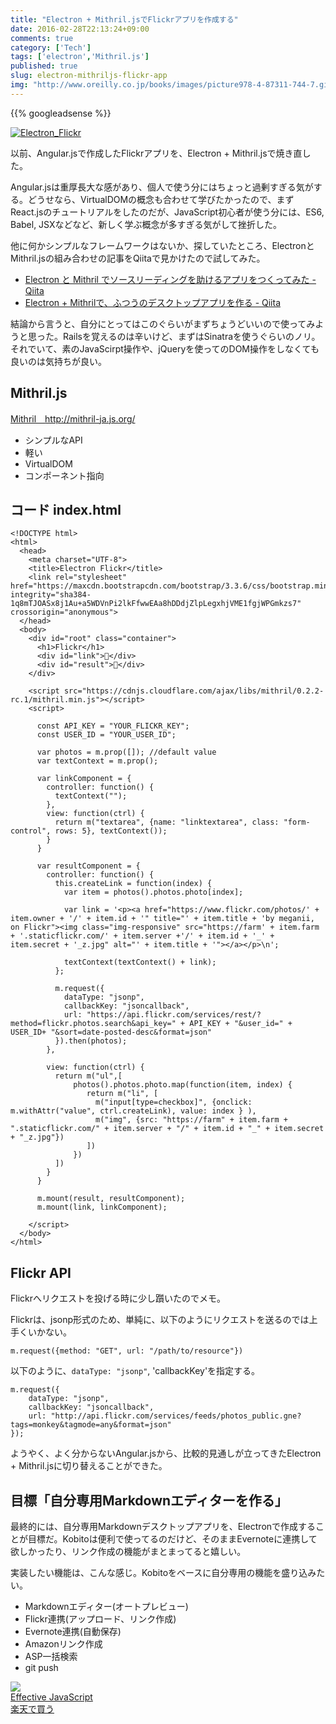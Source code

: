 ```yaml
---
title: "Electron + Mithril.jsでFlickrアプリを作成する"
date: 2016-02-28T22:13:24+09:00
comments: true
category: ['Tech']
tags: ['electron','Mithril.js']
published: true
slug: electron-mithriljs-flickr-app
img: "http://www.oreilly.co.jp/books/images/picture978-4-87311-744-7.gif"
---
```


{{% googleadsense %}}

<p><a href="https://www.flickr.com/photos/35571855@N06/24974002959" title="Electron_Flickrby meganii, on Flickr"><img class="img-responsive" src="https://farm2.staticflickr.com/1537/24974002959_ef392cebb9_z.jpg" alt="Electron_Flickr"></a></p>


以前、Angular.jsで作成したFlickrアプリを、Electron + Mithril.jsで焼き直した。

Angular.jsは重厚長大な感があり、個人で使う分にはちょっと過剰すぎる気がする。どうせなら、VirtualDOMの概念も合わせて学びたかったので、まずReact.jsのチュートリアルをしたのだが、JavaScript初心者が使う分には、ES6, Babel, JSXなどなど、新しく学ぶ概念が多すぎる気がして挫折した。

他に何かシンプルなフレームワークはないか、探していたところ、ElectronとMithril.jsの組み合わせの記事をQiitaで見かけたので試してみた。

- [Electron と Mithril でソースリーディングを助けるアプリをつくってみた - Qiita](http://qiita.com/hakomo/items/d472605578e0a3f602b4)
- [Electron + Mithrilで、ふつうのデスクトップアプリを作る - Qiita](http://qiita.com/shibukawa/items/e1836a8c98413448f746)





結論から言うと、自分にとってはこのぐらいがまずちょうどいいので使ってみようと思った。Railsを覚えるのは辛いけど、まずはSinatraを使うぐらいのノリ。それでいて、素のJavaScirpt操作や、jQueryを使ってのDOM操作をしなくても良いのは気持ちが良い。

## Mithril.js

[Mithril　http://mithril-ja.js.org/ ](http://mithril-ja.js.org/)

- シンプルなAPI
- 軽い
- VirtualDOM
- コンポーネント指向

## コード index.html

```
<!DOCTYPE html>
<html>
  <head>
    <meta charset="UTF-8">
    <title>Electron Flickr</title>
    <link rel="stylesheet" href="https://maxcdn.bootstrapcdn.com/bootstrap/3.3.6/css/bootstrap.min.css" integrity="sha384-1q8mTJOASx8j1Au+a5WDVnPi2lkFfwwEAa8hDDdjZlpLegxhjVME1fgjWPGmkzs7" crossorigin="anonymous">
  </head>
  <body>
    <div id="root" class="container">
      <h1>Flickr</h1>
      <div id="link"></div>
      <div id="result"></div>
    </div>

    <script src="https://cdnjs.cloudflare.com/ajax/libs/mithril/0.2.2-rc.1/mithril.min.js"></script>
    <script>

      const API_KEY = "YOUR_FLICKR_KEY";
      const USER_ID = "YOUR_USER_ID";

      var photos = m.prop([]); //default value
      var textContext = m.prop();

      var linkComponent = {
        controller: function() {
          textContext("");
        },
        view: function(ctrl) {
          return m("textarea", {name: "linktextarea", class: "form-control", rows: 5}, textContext());
        }
      }

      var resultComponent = {
        controller: function() {
          this.createLink = function(index) {
            var item = photos().photos.photo[index];

            var link = '<p><a href="https://www.flickr.com/photos/' + item.owner + '/' + item.id + '" title="' + item.title + 'by meganii, on Flickr"><img class="img-responsive" src="https://farm' + item.farm + '.staticflickr.com/' + item.server +'/' + item.id + '_' + item.secret + '_z.jpg" alt="' + item.title + '"></a></p>\n';

            textContext(textContext() + link);
          };

          m.request({
            dataType: "jsonp",
            callbackKey: "jsoncallback",
            url: "https://api.flickr.com/services/rest/?method=flickr.photos.search&api_key=" + API_KEY + "&user_id=" + USER_ID+ "&sort=date-posted-desc&format=json"
          }).then(photos);
        },

        view: function(ctrl) {
          return m("ul",[
              photos().photos.photo.map(function(item, index) {
                 return m("li", [
                   m("input[type=checkbox]", {onclick: m.withAttr("value", ctrl.createLink), value: index } ),
                   m("img", {src: "https://farm" + item.farm + ".staticflickr.com/" + item.server + "/" + item.id + "_" + item.secret + "_z.jpg"})
                 ])
              })
          ])
        }
      }

      m.mount(result, resultComponent);
      m.mount(link, linkComponent);

    </script>
  </body>
</html>
```

## Flickr API

Flickrへリクエストを投げる時に少し躓いたのでメモ。

Flickrは、jsonp形式のため、単純に、以下のようにリクエストを送るのでは上手くいかない。

```
m.request({method: "GET", url: "/path/to/resource"})
```

以下のように、`dataType: "jsonp"`, 'callbackKey'を指定する。

```
m.request({
    dataType: "jsonp",
    callbackKey: "jsoncallback",
    url: "http://api.flickr.com/services/feeds/photos_public.gne?tags=monkey&tagmode=any&format=json"
});
```


ようやく、よく分からないAngular.jsから、比較的見通しが立ってきたElectron + Mithril.jsに切り替えることができた。


## 目標「自分専用Markdownエディターを作る」

最終的には、自分専用Markdownデスクトップアプリを、Electronで作成することが目標だ。Kobitoは便利で使ってるのだけど、そのままEvernoteに連携して欲しかったり、リンク作成の機能がまとまってると嬉しい。


実装したい機能は、こんな感じ。Kobitoをベースに自分専用の機能を盛り込みたい。

- Markdownエディター(オートプレビュー)
- Flickr連携(アップロード、リンク作成)
- Evernote連携(自動保存)
- Amazonリンク作成
- ASP一括検索
- git push

<div class="booklink-box"><div class="booklink-image"><a href=http://www.amazon.co.jp/Effective-JavaScript-David-Herman/dp/4798131113%3FSubscriptionId%3DAKIAI6MZOKQQCKBKJBLQ%26tag%3Dmeganii-22%26linkCode%3Dxm2%26camp%3D2025%26creative%3D165953%26creativeASIN%3D4798131113><img src="https://images-na.ssl-images-amazon.com/images/I/51nSK4pE-RL._SL160_.jpg" /></a></div><div class="booklink-info"><div class="booklink-name"><a href="http://www.amazon.co.jp/exec/obidos/asin/4798131113/meganii-22/">Effective JavaScript</a></div><div class=shoplinkrakuten><a href="http://hb.afl.rakuten.co.jp/hgc/g00q0725.il1o2897.g00q0725.il1o3b57/?pc=http%3A%2F%2Fbooks.rakuten.co.jp%2Frb%2F12215141%2F&m=http%3A%2F%2Fm.rakuten.co.jp%2Frms%2Fmsv%2FItem%3Fn%3D12215141%26surl%3Dbook">楽天で買う</a></div></div></div>
